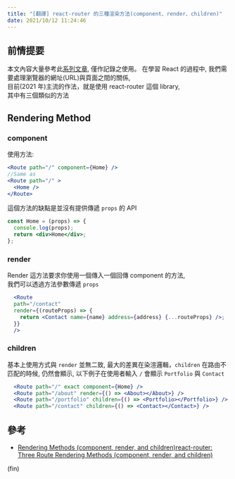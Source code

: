 ```yaml
---
title: "[翻譯] react-router 的三種渲染方法(component、render、children)"
date: 2021/10/12 11:24:46
---
```


## 前情提要

本文內容大量參考此[系列文章](https://dev.to/raaynaldo/react-router-three-route-rendering-methods-component-render-and-children-2eng), 僅作記錄之使用。
在學習 React 的過程中, 我們需要處理瀏覽器的網址(URL)與頁面之間的關係,  
目前(2021 年)主流的作法，就是使用 react-router 這個 library,  
其中有三個類似的方法

## Rendering Method

### component

使用方法:

```jsx
<Route path="/" component={Home} />
//Same as
<Route path="/" >
  <Home />
</Route>
```

這個方法的缺點是並沒有提供傳遞 `props` 的 API

```jsx
const Home = (props) => {
  console.log(props);
  return <div>Home</div>;
};
```

### render

Render 這方法要求你使用一個傳入一個回傳 component 的方法,  
我們可以透過方法參數傳遞 `props`

```jsx
  <Route
  path="/contact"
  render={(routeProps) => {
    return <Contact name={name} address={address} {...routeProps} />;
  }}
  />
```

### children

基本上使用方式與 `render` 並無二致,
最大的差異在染渲邏輯，`children` 在路由不匹配的時候, 仍然會顯示,
以下例子在使用者輸入 `/` 會顯示 `Portfolio` 與 `Contact`

```jsx
  <Route path="/" exact component={Home} />
  <Route path="/about" render={() => <About></About>} />
  <Route path="/portfolio" children={() => <Portfolio></Portfolio>} />
  <Route path="/contact" children={() => <Contact></Contact>} />
```

## 參考

- [Rendering Methods (component, render, and children)react-router: Three Route Rendering Methods (component, render, and children)](https://dev.to/raaynaldo/react-router-three-route-rendering-methods-component-render-and-children-2eng)

(fin)

